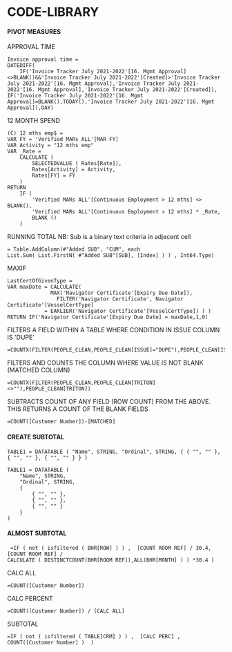 # CODE-LIBRARY

#### PIVOT MEASURES

APPROVAL TIME
```
Invoice approval time = 
DATEDIFF(
    IF('Invoice Tracker July 2021-2022'[16. Mgmt Approval]<>BLANK()&&'Invoice Tracker July 2021-2022'[Created]>'Invoice Tracker July 2021-2022'[16. Mgmt Approval],'Invoice Tracker July 2021-2022'[16. Mgmt Approval],'Invoice Tracker July 2021-2022'[Created]),
IF('Invoice Tracker July 2021-2022'[16. Mgmt Approval]=BLANK(),TODAY(),'Invoice Tracker July 2021-2022'[16. Mgmt Approval]),DAY)
```

12 MONTH SPEND
```
(C) 12 mths emp$ = 
VAR FY = 'Verified MARs ALL'[MAR FY]
VAR Activity = "12 mths emp"
VAR _Rate =
    CALCULATE (
        SELECTEDVALUE ( Rates[Rate]),
        Rates[Activity] = Activity,
        Rates[FY] = FY
    )
RETURN
    IF (
        'Verified MARs ALL'[Continuous Employment > 12 mths] <> BLANK(),
        'Verified MARs ALL'[Continuous Employment > 12 mths] * _Rate,
        BLANK ()
    )
```

RUNNING TOTAL NB: Sub is a binary text criteria in adjecent cell
```DAX
= Table.AddColumn(#"Added SUB", "CUM", each 
List.Sum( List.FirstN( #"Added SUB"[SUB], [Index] ) ) , Int64.Type)
```

MAXIF
```DAX
LastCertOfGivenType = 
VAR maxDate = CALCULATE(
              MAX('Navigator Certificate'[Expiry Due Date]),
                FILTER('Navigator Certificate', Navigator Certificate'[VesselCertType] 
		    = EARLIER('Navigator Certificate'[VesselCertType]) ) )
RETURN IF('Navigator Certificate'[Expiry Due Date] = maxDate,1,0)
```
FILTERS A FIELD WITHIN A TABLE WHERE CONDITION IN ISSUE COLUMN IS 'DUPE'
```DAX
=COUNTX(FILTER(PEOPLE_CLEAN,PEOPLE_CLEAN[ISSUE]="DUPE"),PEOPLE_CLEAN[ISSUE])
```
FILTERS AND COUNTS THE COLUMN WHERE VALUE IS NOT BLANK (MATCHED COLUMN)
```
=COUNTX(FILTER(PEOPLE_CLEAN,PEOPLE_CLEAN[TRITON]<>""),PEOPLE_CLEAN[TRITON])
```
SUBTRACTS COUNT OF ANY FIELD (ROW COUNT) FROM THE ABOVE. THIS RETURNS A COUNT OF THE BLANK FIELDS
```
=COUNT([Customer Number])-[MATCHED]
```

#### CREATE SUBTOTAL
```DAX
TABLE1 = DATATABLE ( "Name", STRING, "Ordinal", STRING, { { "", "" },  { "", "" }, { "", "" } } )
```

```DAX
TABLE1 = DATATABLE (
    "Name", STRING,
    "Ordinal", STRING,
    {
        { "", "" },
        { "", "" },
        { "", "" }
    }
)
```

#### ALMOST SUBTOTAL   
```DAX
 =IF ( not ( isfiltered ( BHR[ROW] ) ) ,  [COUNT ROOM REF] / 30.4,  [COUNT ROOM REF] /  
CALCULATE ( DISTINCTCOUNT(BHR[ROOM REF]),ALL(BHR[MONTH] ) ) *30.4 )	
```

CALC ALL
```
=COUNT([Customer Number])
```

CALC PERCENT
```
=COUNT([Customer Number]) / [CALC ALL]
```

SUBTOTAL
```
=IF ( not ( isfiltered ( TABLE[CRM] ) ) ,  [CALC PERC] , COUNT([Customer Number] )  )
```
